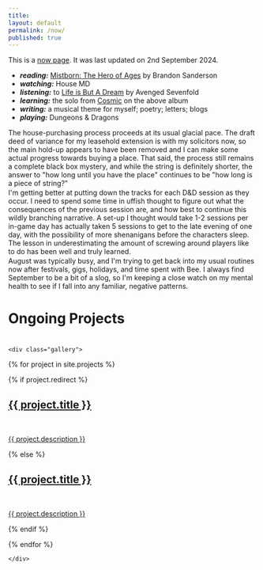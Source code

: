 ```yaml
---
title:
layout: default
permalink: /now/
published: true
---
```


This is a <a href="https://nownownow.com/about">now page</a>. It was last updated on 2nd September 2024.

<p style="margin-top: 0.15em; margin-bottom: 0.15em">
	<ul>
		<li><strong><em>reading:</em></strong> <a href="https://en.wikipedia.org/wiki/Mistborn:_The_Hero_of_Ages">Mistborn: The Hero of Ages</a> by Brandon Sanderson</li>
		<li><strong><em>watching:</em></strong> House MD</li>
		<li><strong><em>listening:</em></strong> to <a href="https://www.youtube.com/watch?v=vvvvZeK4Ecs&list=PLxA687tYuMWhOiau-ePBBnRUZMfW5J-Vk">Life is But A Dream</a> by Avenged Sevenfold</li>
		<li><strong><em>learning:</em></strong> the solo from <a href="https://youtu.be/NxFE5YOErcg?feature=shared&t=87">Cosmic</a> on the above album</li>
		<li><strong><em>writing:</em></strong> a musical theme for myself; poetry; letters; blogs</li>
		<li><strong><em>playing:</em></strong> Dungeons & Dragons</li>
		</ul>
	</p>
<p style="margin-top: 0.15em; margin-bottom: 0.15em">
    The house-purchasing process proceeds at its usual glacial pace. The draft deed of variance for my leasehold extension is with my solicitors now, so the main hold-up appears to have been removed and I can make some actual progress towards buying a place. That said, the process still remains a complete black box mystery, and while the string is definitely shorter, the answer to "how long until you have the place" continues to be "how long is a piece of string?"
</p>
<p style="margin-top: 0.15em; margin-bottom: 0.15em">
	I'm getting better at putting down the tracks for each D&D session as they occur. I need to spend some time in uffish thought to figure out what the consequences of the previous session are, and how best to continue this wildly branching narrative. A set-up I thought would take 1-2 sessions per in-game day has actually taken 5 sessions to get to the late evening of one day, with the possibility of more shenanigans before the characters sleep. The lesson in underestimating the amount of screwing around players like to do has been well and truly learned.
</p>
<p style="margin-top: 0.15em">
    August was typically busy, and I'm trying to get back into my usual routines now after festivals, gigs, holidays, and time spent with Bee. I always find September to be a bit of a slog, so I'm keeping a close watch on my mental health to see if I fall into any familiar, negative patterns.
</p>

<h1>Ongoing Projects</h1>
<div class="ProjectContainer" style="padding-top: 0.5em">

	<div class="gallery">


  {% for project in site.projects %}

  {% if project.redirect %}
  <div class="projectTile">
          <a href="{{ project.redirect }}" target="_blank">
          <span>
              <h2>{{ project.title }}</h2>
              <br/>
              <p>{{ project.description }}</p>
          </span>
          </a>
  </div>

  {% else %}

  <div class="projectTile">
          <a href="{{ project.url | prepend: site.baseurl | prepend: site.url }}">
          <span>
              <h2>{{ project.title }}</h2>
              <br/>
              <p>{{ project.description }}</p>
          </span>
          </a>
  </div>

  {% endif %}

  {% endfor %}

	</div>

</div>
